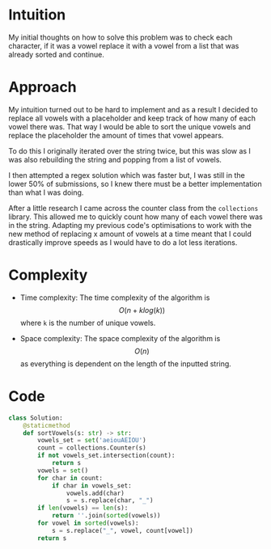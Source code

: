 # Intuition
My initial thoughts on how to solve this problem was to check each character, if it was a vowel replace it with a vowel from a list that was already sorted and continue.

# Approach
My intuition turned out to be hard to implement and as a result I decided to replace all vowels with a placeholder and keep track of how many of each vowel there was. That way I would be able to sort the unique vowels and replace the placeholder the amount of times that vowel appears.

To do this I originally iterated over the string twice, but this was slow as I was also rebuilding the string and popping from a list of vowels.

I then attempted a regex solution which was faster but, I was still in the lower 50% of submissions, so I knew there must be a better implementation than what I was doing.

After a little research I came across the counter class from the `collections` library. This allowed me to quickly count how many of each vowel there was in the string. Adapting my previous code's optimisations to work with the new method of replacing x amount of vowels at a time meant that I could drastically improve speeds as I would have to do a lot less iterations.

# Complexity
- Time complexity:
The time complexity of the algorithm is $$O(n + k log(k)) $$ where `k` is the number of unique vowels.

- Space complexity:
The space complexity of the algorithm is $$O(n)$$ as everything is dependent on the length of the inputted string.

# Code
```py
class Solution:
    @staticmethod
    def sortVowels(s: str) -> str:
        vowels_set = set('aeiouAEIOU')
        count = collections.Counter(s)
        if not vowels_set.intersection(count):
            return s
        vowels = set()
        for char in count:
            if char in vowels_set:
                vowels.add(char)
                s = s.replace(char, "_")
        if len(vowels) == len(s):
            return ''.join(sorted(vowels))
        for vowel in sorted(vowels):
            s = s.replace("_", vowel, count[vowel])
        return s
```
